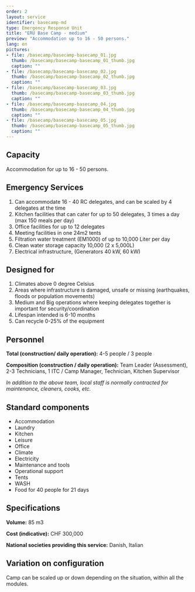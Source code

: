 ```yaml
---
order: 2
layout: service
identifier: basecamp-md
type: Emergency Response Unit
title: "ERU Base Camp - medium"
preview: "Accommodation up to 16 - 50 persons."
lang: en
pictures:
- file: /basecamp/basecamp-basecamp_01.jpg
  thumb: /basecamp/basecamp-basecamp_01_thumb.jpg
  caption: ""
- file: /basecamp/basecamp-basecamp_02.jpg
  thumb: /basecamp/basecamp-basecamp_02_thumb.jpg
  caption: ""
- file: /basecamp/basecamp-basecamp_03.jpg
  thumb: /basecamp/basecamp-basecamp_03_thumb.jpg
  caption: ""
- file: /basecamp/basecamp-basecamp_04.jpg
  thumb: /basecamp/basecamp-basecamp_04_thumb.jpg
  caption: ""
- file: /basecamp/basecamp-basecamp_05.jpg
  thumb: /basecamp/basecamp-basecamp_05_thumb.jpg
  caption: ""
---
```


## Capacity

Accommodation for up to 16 - 50 persons.

## Emergency Services

1. Can accommodate 16 - 40 RC delegates, and can be scaled by 4 delegates at the time
2. Kitchen facilities that can cater for up to 50 delegates, 3 times a day (max 150 meals per day)
3. Office facilities for up to 12 delegates
4. Meeting facilities in one 24m2 tents
5. Filtration water treatment (EM1000) of up to 10,000 Liter per day
6. Clean water storage capacity 10,000 (2 x 5,000L)
7. Electrical infrastructure, (Generators 40 kW, 60 kW)

## Designed for

1. Climates above 0 degree Celsius
2. Areas where infrastructure is damaged, unsafe or missing (earthquakes, floods or population movements)
3. Medium and Big operations where keeping delegates together is important for security/coordination
4. Lifespan intended is 6-10 months
5. Can recycle 0-25% of the equipment

## Personnel

**Total (construction/ daily operation):** 4-5 people / 3 people

**Composition (construction / daily operation):** Team Leader (Assessment), 2-3 Technicians, 1 ITC / Camp Manager, Technician, Kitchen Supervisor

_In addition to the above team, local staff is normally contracted for maintenance, cleaners, cooks, etc._

## Standard components

- Accommodation
- Laundry
- Kitchen
- Leisure
- Office
- Climate
- Electricity
- Maintenance and tools
- Operational support
- Tents
- WASH
- Food for 40 people for 21 days

## Specifications

**Volume:** 85 m3

**Cost (indicative):** CHF 300,000

**National societies providing this service:** Danish, Italian

## Variation on configuration

Camp can be scaled up or down depending on the situation, within all the modules.
